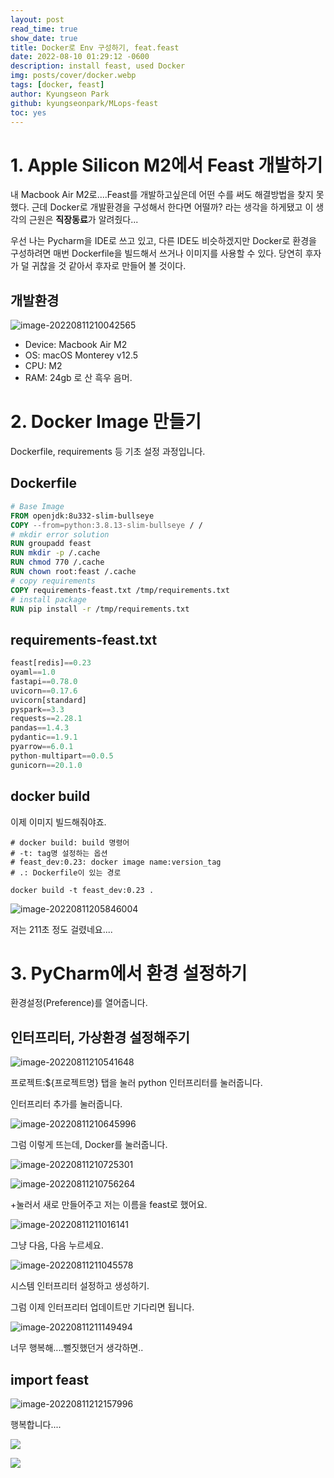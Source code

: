 ```yaml
---
layout: post
read_time: true
show_date: true
title: Docker로 Env 구성하기, feat.feast
date: 2022-08-10 01:29:12 -0600
description: install feast, used Docker
img: posts/cover/docker.webp
tags: [docker, feast]
author: Kyungseon Park
github: kyungseonpark/MLops-feast
toc: yes
---
```


# 1. Apple Silicon M2에서 Feast 개발하기

내 Macbook Air M2로....Feast를 개발하고싶은데 어떤 수를 써도 해결방법을 찾지 못했다. 근데 Docker로 개발환경을 구성해서 한다면 어떨까? 라는 생각을 하게됐고 이 생각의 근원은 **직장동료**가 알려줬다...

우선 나는 Pycharm을 IDE로 쓰고 있고, 다른 IDE도 비슷하겠지만 Docker로 환경을 구성하려면 매번 Dockerfile을 빌드해서 쓰거나 이미지를 사용할 수 있다. 당연히 후자가 덜 귀찮을 것 같아서 후자로 만들어 볼 것이다.





## 개발환경

![image-20220811210042565](../../assets/img/posts/2022-08-11-feast-docker-env/image-20220811210042565.png)

- Device: Macbook Air M2
- OS: macOS Monterey v12.5
- CPU: M2
- RAM: 24gb 로 산 흑우 음머.



# 2. Docker Image 만들기

Dockerfile, requirements 등 기초 설정 과정입니다.



## Dockerfile

```dockerfile
# Base Image
FROM openjdk:8u332-slim-bullseye
COPY --from=python:3.8.13-slim-bullseye / /
# mkdir error solution
RUN groupadd feast
RUN mkdir -p /.cache
RUN chmod 770 /.cache
RUN chown root:feast /.cache
# copy requirements
COPY requirements-feast.txt /tmp/requirements.txt
# install package
RUN pip install -r /tmp/requirements.txt
```


## requirements-feast.txt

```python
feast[redis]==0.23
oyaml==1.0
fastapi==0.78.0
uvicorn==0.17.6
uvicorn[standard]
pyspark==3.3
requests==2.28.1
pandas==1.4.3
pydantic==1.9.1
pyarrow==6.0.1
python-multipart==0.0.5
gunicorn==20.1.0
```



## docker build

이제 이미지 빌드해줘야죠.

```shell
# docker build: build 명령어
# -t: tag명 설정하는 옵션
# feast_dev:0.23: docker image name:version_tag
# .: Dockerfile이 있는 경로

docker build -t feast_dev:0.23 .
```

![image-20220811205846004](../../assets/img/posts/2022-08-11-feast-docker-env/image-20220811205846004.png)

저는 211초 정도 걸렸네요....



# 3. PyCharm에서 환경 설정하기

환경설정(Preference)를 열어줍니다.



## 인터프리터, 가상환경 설정해주기

![image-20220811210541648](../../assets/img/posts/2022-08-11-feast-docker-env/image-20220811210541648.png)

프로젝트:${프로젝트명} 탭을 눌러 python 인터프리터를 눌러줍니다.

인터프리터 추가를 눌러줍니다.

![image-20220811210645996](../../assets/img/posts/2022-08-11-feast-docker-env/image-20220811210645996.png)

그럼 이렇게 뜨는데, Docker를 눌러줍니다.

![image-20220811210725301](../../assets/img/posts/2022-08-11-feast-docker-env/image-20220811210725301.png)

![image-20220811210756264](../../assets/img/posts/2022-08-11-feast-docker-env/image-20220811210756264.png)

+눌러서 새로 만들어주고 저는 이름을 feast로 했어요.

![image-20220811211016141](../../assets/img/posts/2022-08-11-feast-docker-env/image-20220811211016141.png)

그냥 다음, 다음 누르세요.

![image-20220811211045578](../../assets/img/posts/2022-08-11-feast-docker-env/image-20220811211045578.png)

시스템 인터프리터 설정하고 생성하기.

그럼 이제 인터프리터 업데이트만 기다리면 됩니다.

![image-20220811211149494](../../assets/img/posts/2022-08-11-feast-docker-env/image-20220811211149494.png)

너무 행복해....뻘짓했던거 생각하면..



## import feast

![image-20220811212157996](../../assets/img/posts/2022-08-11-feast-docker-env/image-20220811212157996.png)

행복합니다....

![](../../assets/img/posts/2022-08-11-feast-docker-env/jjang9_nice.jpeg)

 

![️](../../assets/img/posts/2022-08-11-feast-docker-env/mcyou_cry.jpeg)

